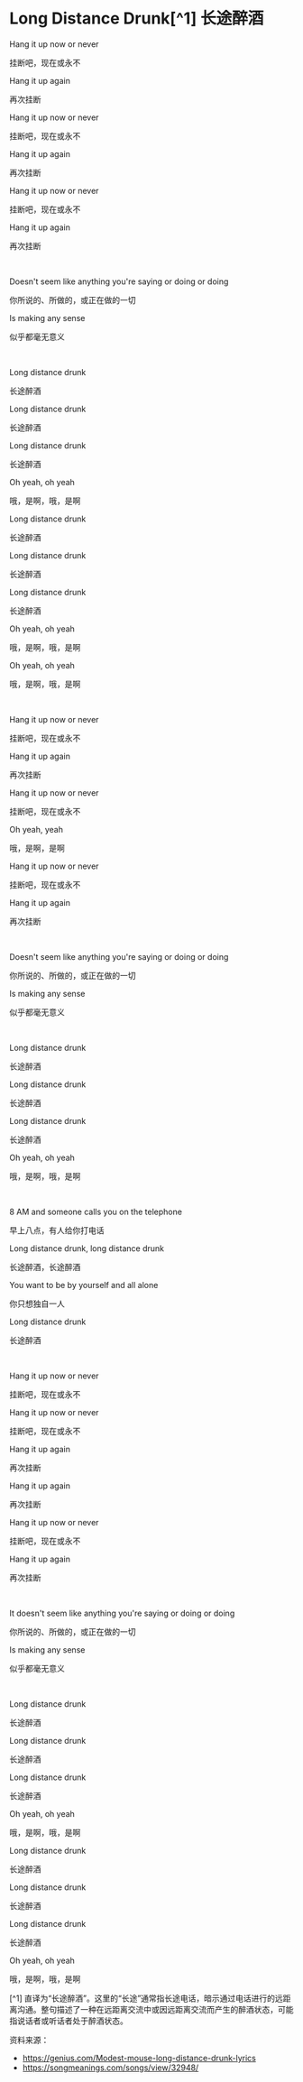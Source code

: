 # Long Distance Drunk[^1] 长途醉酒

Hang it up now or never

挂断吧，现在或永不

Hang it up again

再次挂断

Hang it up now or never

挂断吧，现在或永不

Hang it up again

再次挂断

Hang it up now or never

挂断吧，现在或永不

Hang it up again

再次挂断

<br>

Doesn't seem like anything you're saying or doing or doing

你所说的、所做的，或正在做的一切

Is making any sense

似乎都毫无意义

<br>

Long distance drunk

长途醉酒

Long distance drunk

长途醉酒

Long distance drunk

长途醉酒

Oh yeah, oh yeah

哦，是啊，哦，是啊

Long distance drunk

长途醉酒

Long distance drunk

长途醉酒

Long distance drunk

长途醉酒

Oh yeah, oh yeah

哦，是啊，哦，是啊

Oh yeah, oh yeah

哦，是啊，哦，是啊

<br>

Hang it up now or never

挂断吧，现在或永不

Hang it up again

再次挂断

Hang it up now or never

挂断吧，现在或永不

Oh yeah, yeah

哦，是啊，是啊

Hang it up now or never

挂断吧，现在或永不

Hang it up again

再次挂断

<br>

Doesn't seem like anything you're saying or doing or doing

你所说的、所做的，或正在做的一切

Is making any sense

似乎都毫无意义

<br>

Long distance drunk

长途醉酒

Long distance drunk

长途醉酒

Long distance drunk

长途醉酒

Oh yeah, oh yeah

哦，是啊，哦，是啊

<br>

8 AM and someone calls you on the telephone

早上八点，有人给你打电话

Long distance drunk, long distance drunk

长途醉酒，长途醉酒

You want to be by yourself and all alone

你只想独自一人

Long distance drunk

长途醉酒

<br>

Hang it up now or never

挂断吧，现在或永不

Hang it up now or never

挂断吧，现在或永不

Hang it up again

再次挂断

Hang it up again

再次挂断

Hang it up now or never

挂断吧，现在或永不

Hang it up again

再次挂断

<br>

It doesn't seem like anything you're saying or doing or doing

你所说的、所做的，或正在做的一切

Is making any sense

似乎都毫无意义

<br>

Long distance drunk

长途醉酒

Long distance drunk

长途醉酒

Long distance drunk

长途醉酒

Oh yeah, oh yeah

哦，是啊，哦，是啊

Long distance drunk

长途醉酒

Long distance drunk

长途醉酒

Long distance drunk

长途醉酒

Oh yeah, oh yeah

哦，是啊，哦，是啊


[^1] 直译为“长途醉酒”。这里的“长途”通常指长途电话，暗示通过电话进行的远距离沟通。整句描述了一种在远距离交流中或因远距离交流而产生的醉酒状态，可能指说话者或听话者处于醉酒状态。


资料来源：
- https://genius.com/Modest-mouse-long-distance-drunk-lyrics
- https://songmeanings.com/songs/view/32948/
